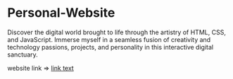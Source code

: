 # Personal-Website
Discover the digital world brought to life through the artistry of HTML, CSS, and JavaScript. Immerse myself in a seamless fusion of creativity and technology passions, projects, and personality in this interactive digital sanctuary.
 
 
 website link => <a href="garvkadia-resume-website.netlify.app">link text</a>
